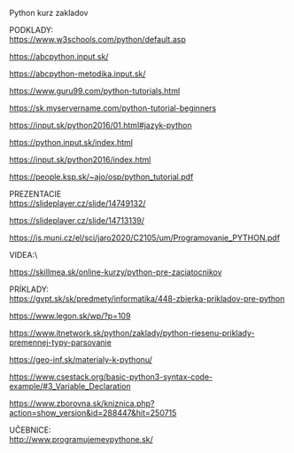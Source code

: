 Python kurz zakladov

PODKLADY:\
https://www.w3schools.com/python/default.asp

https://abcpython.input.sk/

https://abcpython-metodika.input.sk/

https://www.guru99.com/python-tutorials.html

https://sk.myservername.com/python-tutorial-beginners

https://input.sk/python2016/01.html#jazyk-python

https://python.input.sk/index.html


https://input.sk/python2016/index.html

https://people.ksp.sk/~ajo/osp/python_tutorial.pdf



PREZENTACIE\
https://slideplayer.cz/slide/14749132/

https://slideplayer.cz/slide/14713139/

https://is.muni.cz/el/sci/jaro2020/C2105/um/Programovanie_PYTHON.pdf

VIDEA:\

https://skillmea.sk/online-kurzy/python-pre-zaciatocnikov



PRÍKLADY:\
https://gvpt.sk/sk/predmety/informatika/448-zbierka-prikladov-pre-python

https://www.legon.sk/wp/?p=109

https://www.itnetwork.sk/python/zaklady/python-riesenu-priklady-premennej-typy-parsovanie

https://geo-inf.sk/materialy-k-pythonu/

https://www.csestack.org/basic-python3-syntax-code-example/#3_Variable_Declaration

https://www.zborovna.sk/kniznica.php?action=show_version&id=288447&hit=250715

UČEBNICE:\
http://www.programujemevpythone.sk/




